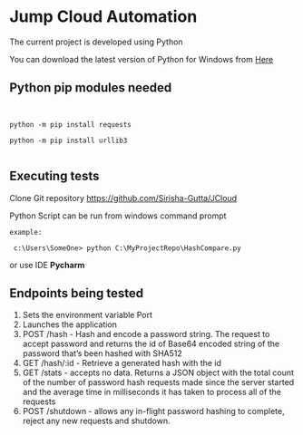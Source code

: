 # Jump Cloud Automation


The current project is developed using Python 

You can download the latest version of Python for Windows from [Here](https://www.python.org/downloads/release/)


## Python pip modules needed

<pre><code>

python -m pip install requests

python -m pip install urllib3 

</code></pre>

## Executing tests ##


Clone Git repository https://github.com/Sirisha-Gutta/JCloud

Python Script can be run from windows command prompt  

```
example:

 c:\Users\SomeOne> python C:\MyProjectRepo\HashCompare.py
```

or use IDE **Pycharm**


## Endpoints being tested ##

1. Sets the environment variable Port
1. Launches the application
1. POST /hash - Hash and encode a password string. The request to accept password and returns the id of Base64 encoded string of the password that’s been hashed with SHA512
1. GET /hash/:id - Retrieve a generated hash with the id  
1. GET /stats - accepts no data. Returns a JSON object with the total count of the number of password hash requests made since the server started and the average time in milliseconds it has taken to process all of the requests
1. POST /shutdown - allows any in-flight password hashing to complete, reject any new requests and
shutdown.

